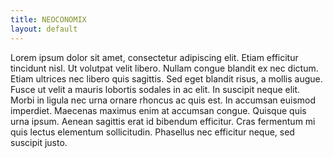 ```yaml
---
title: NEOCONOMIX
layout: default
---
```


Lorem ipsum dolor sit amet, consectetur adipiscing elit. Etiam efficitur tincidunt nisl. Ut volutpat velit libero. Nullam congue blandit ex nec dictum. Etiam ultrices nec libero quis sagittis. Sed eget blandit risus, a mollis augue. Fusce ut velit a mauris lobortis sodales in ac elit. In suscipit neque elit. Morbi in ligula nec urna ornare rhoncus ac quis est. In accumsan euismod imperdiet. Maecenas maximus enim at accumsan congue. Quisque quis urna ipsum. Aenean sagittis erat id bibendum efficitur. Cras fermentum mi quis lectus elementum sollicitudin. Phasellus nec efficitur neque, sed suscipit justo.
